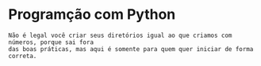 # Programção com Python

``` 
Não é legal você criar seus diretórios igual ao que criamos com números, porque sai fora
das boas práticas, mas aqui é somente para quem quer iniciar de forma correta.
```